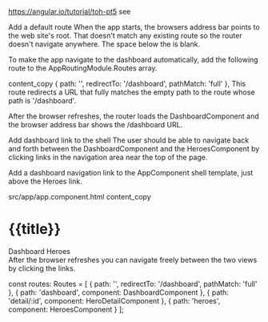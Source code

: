 https://angular.io/tutorial/toh-pt5 see

Add a default route
When the app starts, the browsers address bar points to the web site's root. That doesn't match any existing route so the router doesn't navigate anywhere. The space below the <router-outlet> is blank.

To make the app navigate to the dashboard automatically, add the following route to the AppRoutingModule.Routes array.

content_copy
{ path: '', redirectTo: '/dashboard', pathMatch: 'full' },
This route redirects a URL that fully matches the empty path to the route whose path is '/dashboard'.

After the browser refreshes, the router loads the DashboardComponent and the browser address bar shows the /dashboard URL.

Add dashboard link to the shell
The user should be able to navigate back and forth between the DashboardComponent and the HeroesComponent by clicking links in the navigation area near the top of the page.

Add a dashboard navigation link to the AppComponent shell template, just above the Heroes link.

src/app/app.component.html
content_copy
<h1>{{title}}</h1>
<nav>
  <a routerLink="/dashboard">Dashboard</a>
  <a routerLink="/heroes">Heroes</a>
</nav>
<router-outlet></router-outlet>
<app-messages></app-messages>
After the browser refreshes you can navigate freely between the two views by clicking the links.


const routes: Routes = [
  { path: '', redirectTo: '/dashboard', pathMatch: 'full' },
  { path: 'dashboard', component: DashboardComponent },
  { path: 'detail/:id', component: HeroDetailComponent },
  { path: 'heroes', component: HeroesComponent }
];
